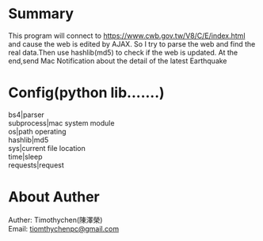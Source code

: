 # Summary
This program will connect to https://www.cwb.gov.tw/V8/C/E/index.html and cause the web is edited by AJAX.
So I try to parse the web and find the real data.Then use hashlib(md5) to check if the web is updated.
At the end,send Mac Notification about the detail of the latest Earthquake
# Config(python lib.......)
bs4|parser  
subprocess|mac system module   
os|path operating  
hashlib|md5  
sys|current file location  
time|sleep  
requests|request  
# About Auther
Auther: Timothychen(陳澤榮)  
Email:  tiomthychenpc@gmail.com  
